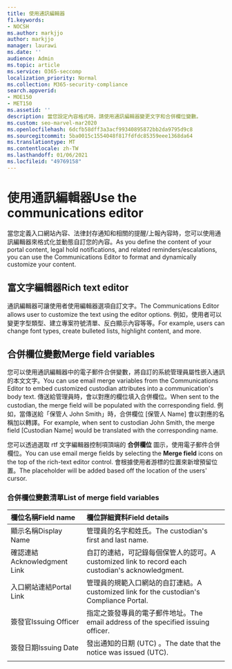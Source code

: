```yaml
---
title: 使用通訊編輯器
f1.keywords:
- NOCSH
ms.author: markjjo
author: markjjo
manager: laurawi
ms.date: ''
audience: Admin
ms.topic: article
ms.service: O365-seccomp
localization_priority: Normal
ms.collection: M365-security-compliance
search.appverid:
- MOE150
- MET150
ms.assetid: ''
description: 當您設定內容格式時，請使用通訊編輯器變更文字和合併欄位變數。
ms.custom: seo-marvel-mar2020
ms.openlocfilehash: 6dcfb58dff3a3acf99340895872bb2da9795d9c8
ms.sourcegitcommit: 5ba0015c1554048f817fdfdc85359eee1368da64
ms.translationtype: MT
ms.contentlocale: zh-TW
ms.lasthandoff: 01/06/2021
ms.locfileid: "49769158"
---
```

# <a name="use-the-communications-editor"></a><span data-ttu-id="7d0b9-103">使用通訊編輯器</span><span class="sxs-lookup"><span data-stu-id="7d0b9-103">Use the communications editor</span></span>

<span data-ttu-id="7d0b9-104">當您定義入口網站內容、法律封存通知和相關的提醒/上報內容時，您可以使用通訊編輯器來格式化並動態自訂您的內容。</span><span class="sxs-lookup"><span data-stu-id="7d0b9-104">As you define the content of your portal content, legal hold notifications, and related reminders/escalations, you can use the Communications Editor to format and dynamically customize your content.</span></span>

## <a name="rich-text-editor"></a><span data-ttu-id="7d0b9-105">富文字編輯器</span><span class="sxs-lookup"><span data-stu-id="7d0b9-105">Rich text editor</span></span>

<span data-ttu-id="7d0b9-106">通訊編輯器可讓使用者使用編輯器選項自訂文字。</span><span class="sxs-lookup"><span data-stu-id="7d0b9-106">The Communications Editor allows user to customize the text using the editor options.</span></span> <span data-ttu-id="7d0b9-107">例如，使用者可以變更字型類型、建立專案符號清單、反白顯示內容等等。</span><span class="sxs-lookup"><span data-stu-id="7d0b9-107">For example, users can change font types, create bulleted lists, highlight content, and more.</span></span>

## <a name="merge-field-variables"></a><span data-ttu-id="7d0b9-108">合併欄位變數</span><span class="sxs-lookup"><span data-stu-id="7d0b9-108">Merge field variables</span></span>

<span data-ttu-id="7d0b9-109">您可以使用通訊編輯器中的電子郵件合併變數，將自訂的系統管理員屬性嵌入通訊的本文文字。</span><span class="sxs-lookup"><span data-stu-id="7d0b9-109">You can use email merge variables from the Communications Editor to embed customized custodian attributes into a communication's body text.</span></span> <span data-ttu-id="7d0b9-110">傳送給管理員時，會以對應的欄位填入合併欄位。</span><span class="sxs-lookup"><span data-stu-id="7d0b9-110">When sent to the custodian, the merge field will be populated with the corresponding field.</span></span> <span data-ttu-id="7d0b9-111">例如，當傳送給「保管人 John Smith」時，合併欄位 [保管人 Name] 會以對應的名稱加以轉譯。</span><span class="sxs-lookup"><span data-stu-id="7d0b9-111">For example, when sent to custodian John Smith, the merge field [Custodian Name] would be translated with the corresponding name.</span></span>

<span data-ttu-id="7d0b9-112">您可以透過選取 rtf 文字編輯器控制項頂端的 **合併欄位** 圖示，使用電子郵件合併欄位。</span><span class="sxs-lookup"><span data-stu-id="7d0b9-112">You can use email merge fields by selecting the **Merge field** icons on the top of the rich-text editor control.</span></span> <span data-ttu-id="7d0b9-113">會根據使用者游標的位置來新增預留位置。</span><span class="sxs-lookup"><span data-stu-id="7d0b9-113">The placeholder will be added based off the location of the users' cursor.</span></span>

### <a name="list-of-merge-field-variables"></a><span data-ttu-id="7d0b9-114">合併欄位變數清單</span><span class="sxs-lookup"><span data-stu-id="7d0b9-114">List of merge field variables</span></span>

| <span data-ttu-id="7d0b9-115">欄位名稱</span><span class="sxs-lookup"><span data-stu-id="7d0b9-115">Field name</span></span>                  | <span data-ttu-id="7d0b9-116">欄位詳細資料</span><span class="sxs-lookup"><span data-stu-id="7d0b9-116">Field details</span></span> |
| :------------------- | :------------------- |
| <span data-ttu-id="7d0b9-117">顯示名稱</span><span class="sxs-lookup"><span data-stu-id="7d0b9-117">Display Name</span></span>  | <span data-ttu-id="7d0b9-118">管理員的名字和姓氏。</span><span class="sxs-lookup"><span data-stu-id="7d0b9-118">The custodian's first and last name.</span></span> | 
| <span data-ttu-id="7d0b9-119">確認連結</span><span class="sxs-lookup"><span data-stu-id="7d0b9-119">Acknowledgment Link</span></span> | <span data-ttu-id="7d0b9-120">自訂的連結，可記錄每個保管人的認可。</span><span class="sxs-lookup"><span data-stu-id="7d0b9-120">A customized link to record each custodian's acknowledgment.</span></span>|                 |
| <span data-ttu-id="7d0b9-121">入口網站連結</span><span class="sxs-lookup"><span data-stu-id="7d0b9-121">Portal Link</span></span>     | <span data-ttu-id="7d0b9-122">管理員的規範入口網站的自訂連結。</span><span class="sxs-lookup"><span data-stu-id="7d0b9-122">A customized link for the custodian's Compliance Portal.</span></span>|                |
| <span data-ttu-id="7d0b9-123">簽發官</span><span class="sxs-lookup"><span data-stu-id="7d0b9-123">Issuing Officer</span></span>                   | <span data-ttu-id="7d0b9-124">指定之簽發專員的電子郵件地址。</span><span class="sxs-lookup"><span data-stu-id="7d0b9-124">The email address of the specified issuing officer.</span></span>|                   |
| <span data-ttu-id="7d0b9-125">簽發日期</span><span class="sxs-lookup"><span data-stu-id="7d0b9-125">Issuing Date</span></span>                   | <span data-ttu-id="7d0b9-126">發出通知的日期 (UTC) 。</span><span class="sxs-lookup"><span data-stu-id="7d0b9-126">The date that the notice was issued (UTC).</span></span>              |
|||
